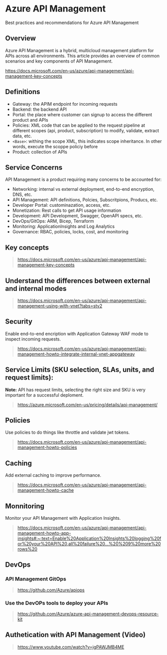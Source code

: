 # Azure API Management

Best practices and recommendations for Azure API Management

## Overview

Azure API Management is a hybrid, multicloud management platform for APIs across all environments. This article provides an overview of common scenarios and key components of API Management.

https://docs.microsoft.com/en-us/azure/api-management/api-management-key-concepts

## Definitions

- Gateway: the APIM endpoint for incoming requests
- Backend: the backend API
- Portal: the place where customer can signup to access the different product and APIs
- Policies: XML code that can be applied to the request pipeline at different scopes (api, product, subscription) to modify, validate, extract data, etc.
- ```<Base>```: withing the scope XML, this indicates scope inheritance. In other words, execute the scoppe policiy before
- Product: collection of APIs

## Service Concerns

API Management is a product requiring many concerns to be accounted for:
  
- Networking: internal vs external deployment, end-to-end encryption, DNS, etc.
- API Management: API definitions, Polcies, Subscritpions, Producs, etc.
- Developer Portal: custominazation, access, etc.
- Monetization: Rest calls to get API usage information
- Development: API Development, Swagger, OpenAPI specs, etc.
- DevOps/GitOps: ARM, Bicep, Terraform
- Monitoring: ApplicationInsights and Log Analytics
- Governance: RBAC, policies, locks, cost, and monitoring

## Key concepts

> https://docs.microsoft.com/en-us/azure/api-management/api-management-key-concepts

## Understand the differences between external and internal modes

> https://docs.microsoft.com/en-us/azure/api-management/api-management-using-with-vnet?tabs=stv2

## Security

Enable end-to-end encription with Application Gateway WAF mode to inspect incoming requests.

> https://docs.microsoft.com/en-us/azure/api-management/api-management-howto-integrate-internal-vnet-appgateway

## Service Limits (SKU selection, SLAs, units, and request limits):

**Note:** API has request limits, selecting the right size and SKU is very important for a successful deploment.
  
> https://azure.microsoft.com/en-us/pricing/details/api-management/
  
## Policies
  
Use policies to do things like throttle and validate jwt tokens.

> https://docs.microsoft.com/en-us/azure/api-management/api-management-howto-policies

## Caching
  
Add external caching to improve performance.

> https://docs.microsoft.com/en-us/azure/api-management/api-management-howto-cache

## Monnitoring
  
Monitor your API Management with Application Insights.

> https://docs.microsoft.com/en-us/azure/api-management/api-management-howto-app-insights#:~:text=Enable%20Application%20Insights%20logging%20for%20your%20API%20,all%20failure%20...%20%209%20more%20rows%20

## DevOps

### API Management GitOps

> https://github.com/Azure/apiops

### Use the DevOPs tools to deploy your APIs

> https://github.com/Azure/azure-api-management-devops-resource-kit

## Authetication with API Management (Video)

> https://www.youtube.com/watch?v=jgPAWJMB4ME
